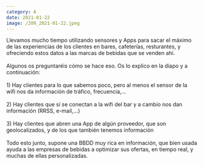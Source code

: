 ```yaml
--- 
category: A 
date: 2021-01-22 
image: /209_2021-01-22.jpeg 
--- 
```


Llevamos mucho tiempo utilizando sensores y Apps para sacar el máximo de las experiencias de los clientes en bares, cafeterías, resturantes, y ofreciendo estos datos a las marcas de bebidas  que se venden ahí.<br><br>Algunos os preguntaréis cómo se hace eso. Os lo explico en la diapo y a continuación:<br><br>1) Hay clientes para lo que sabemos poco, pero al menos el sensor de la wifi nos da información de tráfico, frecuencia,...<br><br>2) Hay clientes que sí se conectan a la wifi del bar y a cambio nos dan información (RRSS, e-mail,...)<br><br>3) Hay clientes que abren una App de algún proveedor, que son geolocalizados, y de los que también tenemos información<br><br>Todo esto junto, supone una BBDD muy rica en información, que bien usada ayuda a las empresas de bebidas a optimizar sus ofertas, en tiempo real, y muchas de ellas personalizadas.